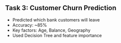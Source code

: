 ## Task 3: Customer Churn Prediction
- Predicted which bank customers will leave
- Accuracy: ~85%
- Key factors: Age, Balance, Geography
- Used Decision Tree and feature importance
